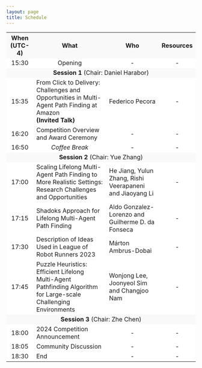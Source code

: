 ```yaml
---
layout: page
title: Schedule
---
```


<!-- | **Time (UTC-4)** | **Event** | **Title**| **Speaker** | **Resources** |
|:---:|:---:|:---:|:---:|:---:|
| 15:30 - 15:35 | Opening | | | | - |
| 15:35 - 16:00 | Invited Talk | From Click to Delivery: Challenges and Opportunities in Multi-Agent Path Finding at Amazon | Federico Pecora | - |
| 16:00 - 16:30 | Technical Talk | Team 1 | - | -->
<style>
   td,th {
    text-align: center;
    background-color: #ffffff;
 }
 tbody tr:nth-child(odd) td{
  background-color: #ffffff;
  }
tbody tr:nth-child(odd) th {
  background-color: #f9f9f9;
}
</style>

<table>
    <tr>
        <th>When (UTC-4)</th>
        <th>What</th>
        <th>Who</th>
        <th>Resources</th>
    </tr>
    <tr>
        <td>15:30</td>
        <td>Opening</td>
        <td>-</td>
        <td>-</td>
    </tr>
    <tr>
        <td colspan=4 style="background-color: #f9f9f9;"><strong>Session 1</strong> (Chair: Daniel Harabor)</td>
    </tr>
    <tr>
        <td>15:35 </td>
        <td style="text-align:left;">From Click to Delivery: <br/> Challenges and Opportunities in Multi-Agent Path Finding at Amazon <br/>
        <strong>(Invited Talk)</strong>
        </td>
        <td style="text-align:left;">Federico Pecora</td>
        <td>-</td>
    </tr>
    <!-- <tr>
        <td colspan=4><i>2023 Main Round Competition</i></td>
    </tr> -->
    <tr>
        <td>16:20 </td>
        <td  style="text-align:left;">Competition Overview and Award Ceremony</td>
        <td>-</td>
        <td>-</td>
    </tr>
    <tr>
        <td>16:50</td>
        <td><i>Coffee Break</i></td>
        <td>-</td>
        <td>-</td>
    </tr>
    <tr>
        <td colspan="4" style="background-color: #f9f9f9;"><strong>Session 2</strong> (Chair: Yue Zhang)</td>
    </tr>
    <tr>
        <td>17:00 </td>
        <td  style="text-align:left;">Scaling Lifelong Multi-Agent Path Finding to More Realistic Settings: Research Challenges and Opportunities</td>
        <td style="text-align:left;">He Jiang, Yulun Zhang, Rishi Veerapaneni and Jiaoyang Li</td>
        <td>-</td>
    </tr>
    <tr>
        <td>17:15 </td>
        <td  style="text-align:left;">Shadoks Approach for Lifelong Multi-Agent Path Finding</td>
        <td style="text-align:left;">Aldo Gonzalez-Lorenzo and Guilherme D. da Fonseca</td>
        <td>-</td>
    </tr>
    <tr>
        <td>17:30 </td>
        <td  style="text-align:left;">Description of Ideas Used in League of Robot Runners 2023</td>
        <td style="text-align:left;">Márton Ambrus-Dobai</td>
        <td>-</td>
    </tr>
    <tr>
        <td>17:45 </td>
        <td  style="text-align:left;">Puzzle Heuristics: Efficient Lifelong Multi-Agent Pathfinding Algorithm for Large-scale Challenging Environments</td>
        <td style="text-align:left;">Wonjong Lee, Joonyeol Sim and Changjoo Nam</td>
        <td>-</td>
    </tr>
    <tr>
        <td colspan="4" style="background-color: #f9f9f9;"><strong>Session 3</strong> (Chair: Zhe Chen)</td>
    </tr>
    <tr>
        <td>18:00 </td>
        <td  style="text-align:left;">2024 Competition Announcement </td>
        <td>-</td>
        <td>-</td>
    </tr>
     <tr>
        <td>18:05 </td>
        <td  style="text-align:left;">Community Discussion</td>
        <td>-</td>
        <td>-</td>
    </tr>
    <tr>
        <td>18:30 </td>
        <td  style="text-align:left;">End</td>
        <td>-</td>
        <td>-</td>
    </tr>

</table>
